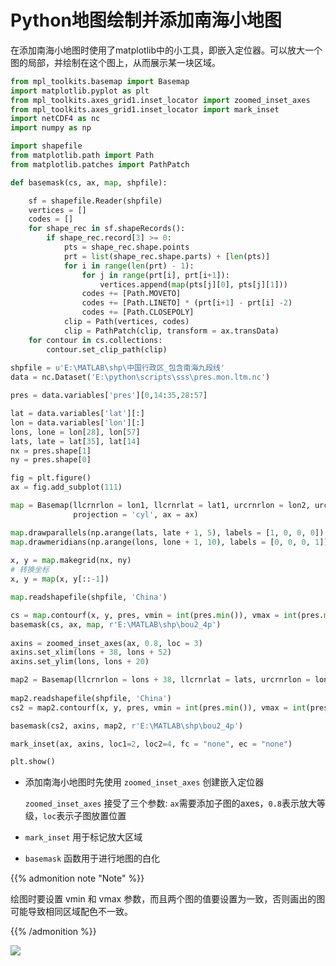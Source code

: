 # Python地图绘制并添加南海小地图


在添加南海小地图时使用了matplotlib中的小工具，即嵌入定位器。可以放大一个图的局部，并绘制在这个图上，从而展示某一块区域。

```python
from mpl_toolkits.basemap import Basemap
import matplotlib.pyplot as plt
from mpl_toolkits.axes_grid1.inset_locator import zoomed_inset_axes
from mpl_toolkits.axes_grid1.inset_locator import mark_inset
import netCDF4 as nc
import numpy as np

import shapefile
from matplotlib.path import Path
from matplotlib.patches import PathPatch

def basemask(cs, ax, map, shpfile):

    sf = shapefile.Reader(shpfile)
    vertices = []
    codes = []
    for shape_rec in sf.shapeRecords():
        if shape_rec.record[3] >= 0:  
            pts = shape_rec.shape.points
            prt = list(shape_rec.shape.parts) + [len(pts)]
            for i in range(len(prt) - 1):
                for j in range(prt[i], prt[i+1]):
                    vertices.append(map(pts[j][0], pts[j][1]))
                codes += [Path.MOVETO]
                codes += [Path.LINETO] * (prt[i+1] - prt[i] -2)
                codes += [Path.CLOSEPOLY]
            clip = Path(vertices, codes)
            clip = PathPatch(clip, transform = ax.transData)    
    for contour in cs.collections:
        contour.set_clip_path(clip)          
    
shpfile = u'E:\MATLAB\shp\中国行政区_包含南海九段线'
data = nc.Dataset('E:\python\scripts\sss\pres.mon.ltm.nc')

pres = data.variables['pres'][0,14:35,28:57]

lat = data.variables['lat'][:]
lon = data.variables['lon'][:]
lons, lone = lon[28], lon[57]
lats, late = lat[35], lat[14]
nx = pres.shape[1]
ny = pres.shape[0]

fig = plt.figure()
ax = fig.add_subplot(111)

map = Basemap(llcrnrlon = lon1, llcrnrlat = lat1, urcrnrlon = lon2, urcrnrlat = lat2,
              projection = 'cyl', ax = ax)

map.drawparallels(np.arange(lats, late + 1, 5), labels = [1, 0, 0, 0])
map.drawmeridians(np.arange(lons, lone + 1, 10), labels = [0, 0, 0, 1])              
              
x, y = map.makegrid(nx, ny)
# 转换坐标
x, y = map(x, y[::-1])

map.readshapefile(shpfile, 'China')

cs = map.contourf(x, y, pres, vmin = int(pres.min()), vmax = int(pres.max()))  
basemask(cs, ax, map, r'E:\MATLAB\shp\bou2_4p')               
        
axins = zoomed_inset_axes(ax, 0.8, loc = 3)
axins.set_xlim(lons + 38, lons + 52)
axins.set_ylim(lons, lons + 20)

map2 = Basemap(llcrnrlon = lons + 38, llcrnrlat = lats, urcrnrlon = lons + 52, urcrnrlat = lats + 20, ax = axins)                      
              
map2.readshapefile(shpfile, 'China')              
cs2 = map2.contourf(x, y, pres, vmin = int(pres.min()), vmax = int(pres.max()))

basemask(cs2, axins, map2, r'E:\MATLAB\shp\bou2_4p')

mark_inset(ax, axins, loc1=2, loc2=4, fc = "none", ec = "none")

plt.show()
```

* 添加南海小地图时先使用 `zoomed_inset_axes` 创建嵌入定位器

  `zoomed_inset_axes` 接受了三个参数: `ax`需要添加子图的axes，`0.8`表示放大等级，`loc`表示子图放置位置

* `mark_inset` 用于标记放大区域

* `basemask` 函数用于进行地图的白化 

{{% admonition note "Note" %}}

绘图时要设置 vmin 和 vmax 参数，而且两个图的值要设置为一致，否则画出的图可能导致相同区域配色不一致。

{{% /admonition %}}

![](https://ws1.sinaimg.cn/large/006tNc79ly1fzr2j69a8qj30hs0dx3zc.jpg)


